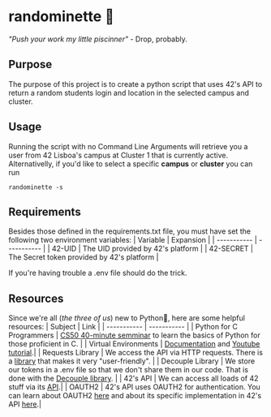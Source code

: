 # randominette :electric_plug:
*"Push your work my little piscinner"* - Drop, probably.
## Purpose
The purpose of this project is to create a python script that uses 42's API to return a random students login and location in the selected campus and cluster.

## Usage
Running the script with no Command Line Arguments will retrieve you a user from 42 Lisboa's campus at Cluster 1 that is currently active. Alternativelly, if you'd like to select a specific **campus** or **cluster** you can run
```
randominette -s
```
## Requirements
Besides those defined in the requirements.txt file, you must have set the following two environment variables:
| Variable | Expansion |
| ----------- | ----------- |
| 42-UID | The UID provided by 42's platform |
| 42-SECRET | The Secret token provided by 42's platform |

If you're having trouble a .env file should do the trick.

## Resources
Since we're all (*the three of us*) new to Python🐍, here are some helpful resources:
| Subject | Link |
| ----------- | ----------- |
| Python for C Programmers | [CS50 40-minute semminar](https://www.youtube.com/watch?v=Q98L3yaNEao&ab_channel=CS50) to learn the basics of Python for those proficient in C. |
| Virtual Environments | [Documentation](https://docs.python.org/3/library/venv.html#:~:text=A%20virtual%20environment%20is%20a,part%20of%20your%20operating%20system.) and [Youtube tutorial](https://youtu.be/N5vscPTWKOk).|
| Requests Library | We access the API via HTTP requests. There is a [library](https://docs.python-requests.org/en/latest/) that makes it very "user-friendly". |
| Decouple Library | We store our tokens in a .env file so that we don't share them in our code. That is done with the [Decouple library](https://pypi.org/project/python-decouple/). |
| 42's API | We can access all loads of 42 stuff via its [API](https://api.intra.42.fr/apidoc).|
| OAUTH2 | 42's API uses OAUTH2 for authentication. You can learn about OAUTH2 [here](https://www.digitalocean.com/community/tutorials/an-introduction-to-oauth-2) and about its specific implementation in 42's API [here](https://api.intra.42.fr/apidoc/guides).|


